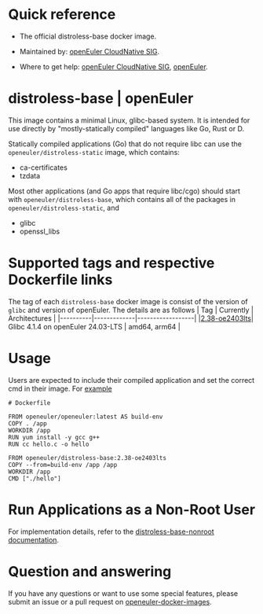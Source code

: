 # Quick reference

- The official distroless-base docker image.

- Maintained by: [openEuler CloudNative SIG](https://gitee.com/openeuler/cloudnative).

- Where to get help: [openEuler CloudNative SIG](https://gitee.com/openeuler/cloudnative), [openEuler](https://gitee.com/openeuler/community).

# distroless-base | openEuler
This image contains a minimal Linux, glibc-based system. It is intended for use directly by "mostly-statically compiled" languages like Go, Rust or D.

Statically compiled applications (Go) that do not require libc can use the `openeuler/distroless-static` image, which contains:
- ca-certificates
- tzdata

Most other applications (and Go apps that require libc/cgo) should start with `openeuler/distroless-base`, which contains all of the packages in `openeuler/distroless-static`, and
- glibc
- openssl_libs

# Supported tags and respective Dockerfile links
The tag of each `distroless-base` docker image is consist of the version of `glibc` and version of openEuler. The details are as follows
|    Tag   |  Currently  |   Architectures  |
|----------|-------------|------------------|
|[2.38-oe2403lts](https://gitee.com/openeuler/openeuler-docker-images/blob/master/Distroless/distroless-base/2.38/24.03-lts/Distrofile)| Glibc 4.1.4 on openEuler 24.03-LTS | amd64, arm64 |

# Usage
Users are expected to include their compiled application and set the correct cmd in their image. For [example](https://gitee.com/openeuler/openeuler-docker-images/blob/master/Distroless/distroless-base/example)
```
# Dockerfile

FROM openeuler/openeuler:latest AS build-env
COPY . /app
WORKDIR /app
RUN yum install -y gcc g++
RUN cc hello.c -o hello

FROM openeuler/distroless-base:2.38-oe2403lts
COPY --from=build-env /app /app
WORKDIR /app
CMD ["./hello"]
```

# Run Applications as a Non-Root User
For implementation details, refer to the [distroless-base-nonroot documentation](https://gitee.com/openeuler/openeuler-docker-images/blob/master/Distroless/distroless-base-nonroot/README.md).
	
# Question and answering
If you have any questions or want to use some special features, please submit an issue or a pull request on [openeuler-docker-images](https://gitee.com/openeuler/openeuler-docker-images).